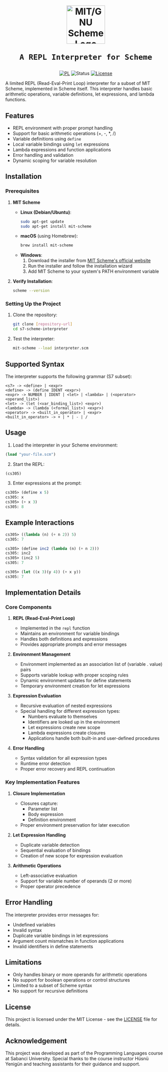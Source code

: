 <h1 align="center">
    <img src="https://upload.wikimedia.org/wikipedia/commons/thumb/a/a2/MIT_GNU_Scheme_Logo.svg/1200px-MIT_GNU_Scheme_Logo.svg.png" width="120" alt="MIT/GNU Scheme Logo"/>

    A REPL Interpreter for Scheme
</h1>

<div align="center">

[![PL](https://img.shields.io/badge/MIT%2FGNU_Scheme-red?style=for-the-badge)](https://www.gnu.org/software/mit-scheme/)
![Status](https://img.shields.io/badge/status-completed-green?style=for-the-badge)
[![License](https://img.shields.io/badge/license-MIT-blue?style=for-the-badge)](https://github.com/Kj0ric/lcd-semantic-analyzer/blob/main/LICENSE)

</div>

A limited REPL (Read-Eval-Print Loop) interpreter for a subset of MIT Scheme, implemented in Scheme itself. This interpreter handles basic arithmetic operations, variable definitions, let expressions, and lambda functions.

## Features

- REPL environment with proper prompt handling
- Support for basic arithmetic operations (+, -, *, /)
- Variable definitions using `define`
- Local variable bindings using `let` expressions
- Lambda expressions and function applications
- Error handling and validation
- Dynamic scoping for variable resolution

## Installation

### Prerequisites

1. **MIT Scheme**
   - **Linux (Debian/Ubuntu)**:
     ```bash
     sudo apt-get update
     sudo apt-get install mit-scheme
     ```
   - **macOS** (using Homebrew):
     ```bash
     brew install mit-scheme
     ```
   - **Windows**:
     1. Download the installer from [MIT Scheme's official website](https://www.gnu.org/software/mit-scheme/)
     2. Run the installer and follow the installation wizard
     3. Add MIT Scheme to your system's PATH environment variable

2. **Verify Installation**:
   ```bash
   scheme --version
   ```

### Setting Up the Project

1. Clone the repository:
   ```bash
   git clone [repository-url]
   cd s7-scheme-interpreter
   ```

2. Test the interpreter:
   ```bash
   mit-scheme --load interpreter.scm
   ```

## Supported Syntax

The interpreter supports the following grammar (S7 subset):

```bnf
<s7> -> <define> | <expr>
<define> -> (define IDENT <expr>)
<expr> -> NUMBER | IDENT | <let> | <lambda> | (<operator> <operand_list>)
<let> -> (let (<var_binding_list>) <expr>)
<lambda> -> (lambda (<formal_list>) <expr>)
<operator> -> <built_in_operator> | <expr>
<built_in_operator> -> + | * | - | /
```

## Usage

1. Load the interpreter in your Scheme environment:
```scheme
(load "your-file.scm")
```

2. Start the REPL:
```scheme
(cs305)
```

3. Enter expressions at the prompt:
```scheme
cs305> (define x 5)
cs305: x
cs305> (+ x 3)
cs305: 8
```

## Example Interactions

```scheme
cs305> ((lambda (n) (+ n 2)) 5)
cs305: 7

cs305> (define inc2 (lambda (n) (+ n 2)))
cs305: inc2
cs305> (inc2 5)
cs305: 7

cs305> (let ((x 3)(y 4)) (+ x y))
cs305: 7
```

## Implementation Details

### Core Components

1. **REPL (Read-Eval-Print Loop)**
   - Implemented in the `repl` function
   - Maintains an environment for variable bindings
   - Handles both definitions and expressions
   - Provides appropriate prompts and error messages

2. **Environment Management**
   - Environment implemented as an association list of (variable . value) pairs
   - Supports variable lookup with proper scoping rules
   - Dynamic environment updates for define statements
   - Temporary environment creation for let expressions

3. **Expression Evaluation**
   - Recursive evaluation of nested expressions
   - Special handling for different expression types:
     - Numbers evaluate to themselves
     - Identifiers are looked up in the environment
     - Let expressions create new scope
     - Lambda expressions create closures
     - Applications handle both built-in and user-defined procedures

4. **Error Handling**
   - Syntax validation for all expression types
   - Runtime error detection
   - Proper error recovery and REPL continuation

### Key Implementation Features

1. **Closure Implementation**
   - Closures capture:
     - Parameter list
     - Body expression
     - Definition environment
   - Proper environment preservation for later execution

2. **Let Expression Handling**
   - Duplicate variable detection
   - Sequential evaluation of bindings
   - Creation of new scope for expression evaluation

3. **Arithmetic Operations**
   - Left-associative evaluation
   - Support for variable number of operands (2 or more)
   - Proper operator precedence

## Error Handling

The interpreter provides error messages for:
- Undefined variables
- Invalid syntax
- Duplicate variable bindings in let expressions
- Argument count mismatches in function applications
- Invalid identifiers in define statements

## Limitations

- Only handles binary or more operands for arithmetic operations
- No support for boolean operations or control structures
- Limited to a subset of Scheme syntax
- No support for recursive definitions

## License

This project is licensed under the MIT License - see the [LICENSE](/LICENSE) file for details.

## Acknowledgement

This project was developed as part of the Programming Languages course at Sabanci University. Special thanks to the course instructor Hüsnü Yenigün and teaching assistants for their guidance and support.
